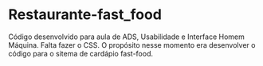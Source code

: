 # Restaurante-fast_food

Código desenvolvido para aula de ADS, Usabilidade e Interface Homem Máquina.
Falta fazer o CSS. O propósito nesse momento era desenvolver o código para o sitema de cardápio fast-food.

 
